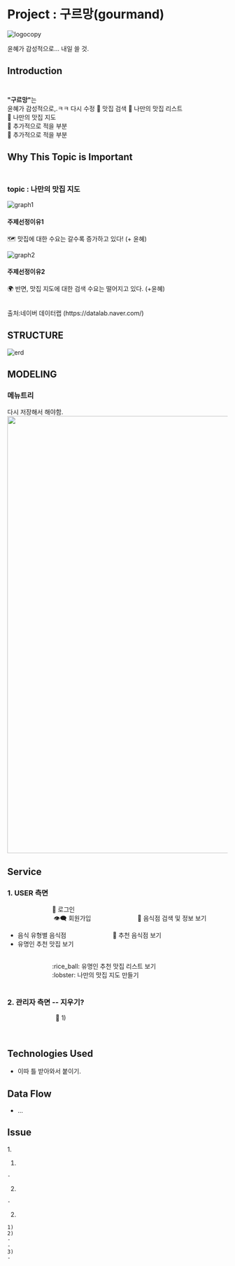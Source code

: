 # Project : 구르망(gourmand)

![logocopy](https://user-images.githubusercontent.com/61037197/108632311-8d161480-74b1-11eb-8a4a-f7ac3d26a2af.PNG)


윤혜가 감성적으로... 내일 쓸 것. 

## Introduction <br><br>
<b>"구르망"</b>는 <br> 
윤혜가 감성적으로,.ㅋㅋ 다시 수정
:pretzel: 맛집 검색 
:fries: 나만의 맛집 리스트  <br>
:taco: 나만의 맛집 지도  <br>
:bagel: 추가적으로 적을 부분  <br>
:pizza: 추가적으로 적을 부분 <br>

<p><p>
   
## Why This Topic is Important<br><br>

### topic : 나만의 맛집 지도 <br>

<div>

![graph1](https://user-images.githubusercontent.com/61037197/108643287-52ca6880-74ed-11eb-8310-9532265d8f25.PNG)
#### 주제선정이유1 <br>
:world_map: 맛집에 대한 수요는 갈수록 증가하고 있다!
(+ 윤혜)
<p><p></p>

![graph2](https://user-images.githubusercontent.com/61037197/108643291-552cc280-74ed-11eb-8621-f341e45f8125.PNG)

#### 주제선정이유2<br>
:earth_africa: 반면, 맛집 지도에 대한 검색 수요는 떨어지고 있다. 
(+윤혜)
<p></p>
<br>
출처:네이버 데이터랩 (https://datalab.naver.com/)

## STRUCTURE 


<div>

![erd](https://user-images.githubusercontent.com/61037197/108632719-bdf74900-74b3-11eb-848a-3d3f3e18b5ef.PNG)
  
## MODELING    

### 메뉴트리
<div> 
다시 저장해서 해야함. 
<img width="1000" src="https://github.com/Heart-and-heart/Heart-and-Heart/blob/mergetest/%EB%A9%94%EB%89%B4%ED%8A%B8%EB%A6%AC.png?raw=true">

## Service 
<div>   

### 1. USER 측면
&nbsp;   &nbsp;   &nbsp;   &nbsp;   &nbsp;   &nbsp;   &nbsp;   &nbsp;   &nbsp;   &nbsp;   &nbsp;   &nbsp;   &nbsp;&nbsp;:key: 로그인 <br>
&nbsp;   &nbsp;   &nbsp;   &nbsp;   &nbsp;   &nbsp;   &nbsp;   &nbsp;   &nbsp;   &nbsp;   &nbsp;   &nbsp;   &nbsp;&nbsp;	:eye_speech_bubble: 회원가입
&nbsp;   &nbsp;   &nbsp;   &nbsp;   &nbsp;   &nbsp;   &nbsp;   &nbsp;   &nbsp;   &nbsp;   &nbsp;   &nbsp;   &nbsp;&nbsp;:rice_ball: 음식점 검색 및 정보 보기 <br>
+ 음식 유형별 음식점 
&nbsp;   &nbsp;   &nbsp;   &nbsp;   &nbsp;   &nbsp;   &nbsp;   &nbsp;   &nbsp;   &nbsp;   &nbsp;   &nbsp;   &nbsp;&nbsp;:lobster: 추천 음식점 보기 <br>
+ 유명인 추천 맛집 보기 
<br>
&nbsp;   &nbsp;   &nbsp;   &nbsp;   &nbsp;   &nbsp;   &nbsp;   &nbsp;   &nbsp;   &nbsp;   &nbsp;   &nbsp;   &nbsp;&nbsp;:rice_ball: 유명인 추천 맛집 리스트 보기 <br>
&nbsp;   &nbsp;   &nbsp;   &nbsp;   &nbsp;   &nbsp;   &nbsp;   &nbsp;   &nbsp;   &nbsp;   &nbsp;   &nbsp;   &nbsp;&nbsp;:lobster: 나만의 맛집 지도 만들기 <br>
             <br>

### 2. 관리자 측면 -- 지우기?
<div>   
   </br</p>
   
&nbsp;   &nbsp;   &nbsp;   &nbsp;   &nbsp;   &nbsp;   &nbsp;   &nbsp;   &nbsp;   &nbsp;   &nbsp;   &nbsp;   &nbsp;   &nbsp;	:ramen: 1)   <br>


</br></p>

## Technologies Used

+ 이따 틀 받아와서 붙이기. 





## Data Flow
+ ...

## Issue
<div>
1. 
   
   1) 
    - 
   2) 
    - 

2. 
```
1) 
2) 
- 
- 
3)
- 
